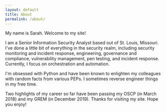 ```yaml
---
layout: default
title: About
permalink: /about/
---
```


My name is Sarah.  Welcome to my site!  

I am a Senior Information Security Analyst based out of St. Louis, Missouri.  I've done a little bit of everything in the security realm, including security monitoring and incident response, engineering, governance and compliance, vulnerability management, pen testing, and incident response.  Currently, I focus on orchestration and automation.

I'm obsessed with Python and have been known to enlighten my colleagues with random facts from various PEPs.  I sometimes reverse engineer things in my free time.

Two highlights of my career so far have been passing my OSCP (in March 2018) and my GREM (in December 2019).  Thanks for visiting my site.  Hope you enjoy!
